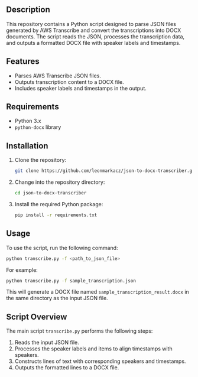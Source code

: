 ## Description

This repository contains a Python script designed to parse JSON files generated by AWS Transcribe and convert the transcriptions into DOCX documents. The script reads the JSON, processes the transcription data, and outputs a formatted DOCX file with speaker labels and timestamps.

## Features

- Parses AWS Transcribe JSON files.
- Outputs transcription content to a DOCX file.
- Includes speaker labels and timestamps in the output.

## Requirements

- Python 3.x
- `python-docx` library

## Installation

1. Clone the repository:
   ```sh
   git clone https://github.com/leonmarkacz/json-to-docx-transcriber.git
   ```
2. Change into the repository directory:
   ```sh
   cd json-to-docx-transcriber
   ```
3. Install the required Python package:
   ```sh
   pip install -r requirements.txt
   ```

## Usage

To use the script, run the following command:

```sh
python transcribe.py -f <path_to_json_file>
```

For example:

```sh
python transcribe.py -f sample_transcription.json
```

This will generate a DOCX file named `sample_transcription_result.docx` in the same directory as the input JSON file.

## Script Overview

The main script `transcribe.py` performs the following steps:

1. Reads the input JSON file.
2. Processes the speaker labels and items to align timestamps with speakers.
3. Constructs lines of text with corresponding speakers and timestamps.
4. Outputs the formatted lines to a DOCX file.

